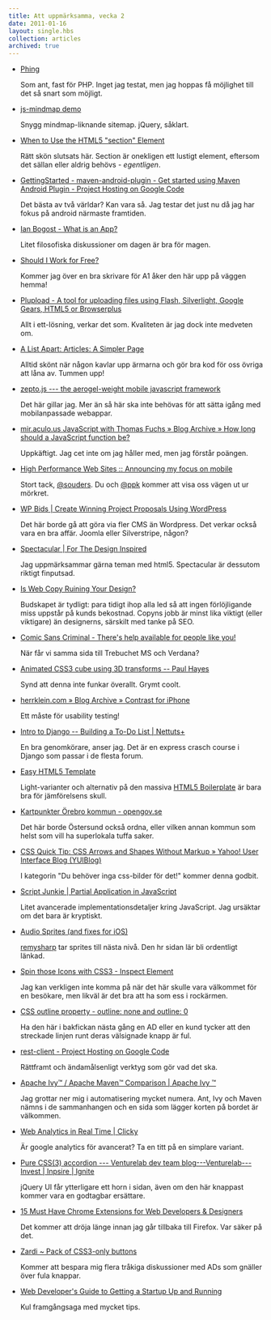 ```yaml
---
title: Att uppmärksamma, vecka 2
date: 2011-01-16
layout: single.hbs
collection: articles
archived: true
---
```

-   [Phing](http://phing.info/trac/)

    Som ant, fast för PHP. Inget jag testat, men jag hoppas få möjlighet
    till det så snart som möjligt.

-   [js-mindmap demo](http://kenneth.kufluk.com/google/js-mindmap/)

    Snygg mindmap-liknande sitemap. jQuery, såklart.

-   [When to Use the HTML5 "section"
    Element](http://www.impressivewebs.com/html5-section/)

    Rätt skön slutsats här. Section är onekligen ett lustigt element,
    eftersom det sällan eller aldrig behövs - *egentligen*.

-   [GettingStarted - maven-android-plugin - Get started using Maven
    Android Plugin - Project Hosting on Google
    Code](http://code.google.com/p/maven-android-plugin/wiki/GettingStarted)

    Det bästa av två världar? Kan vara så. Jag testar det just nu då jag
    har fokus på android närmaste framtiden.

-   [Ian Bogost - What is an
    App?](http://www.bogost.com/blog/what_is_an_app.shtml)

    Litet filosofiska diskussioner om dagen är bra för magen.

-   [Should I Work for Free?](http://www.shouldiworkforfree.com/)

    Kommer jag över en bra skrivare för A1 åker den här upp på väggen
    hemma!

-   [Plupload - A tool for uploading files using Flash, Silverlight,
    Google Gears, HTML5 or Browserplus](http://plupload.com/)

    Allt i ett-lösning, verkar det som. Kvaliteten är jag dock inte
    medveten om.

-   [A List Apart: Articles: A Simpler
    Page](http://www.alistapart.com/articles/a-simpler-page/)

    Alltid skönt när någon kavlar upp ärmarna och gör bra kod för oss
    övriga att låna av. Tummen upp!

-   [zepto.js --- the aerogel-weight mobile javascript
    framework](http://zeptojs.com/)

    Det här gillar jag. Mer än så här ska inte behövas för att sätta
    igång med mobilanpassade webappar.

-   [mir.aculo.us JavaScript with Thomas Fuchs » Blog Archive » How long
    should a JavaScript function
    be?](http://mir.aculo.us/2010/10/23/how-long-should-a-javascript-function-be/)

    Uppkäftigt. Jag cet inte om jag håller med, men jag förstår poängen.

-   [High Performance Web Sites :: Announcing my focus on
    mobile](http://www.stevesouders.com/blog/2011/01/10/announcing-my-focus-on-mobile/)

    Stort tack, [\@souders](http://twitter.com/souders). Du och
    [\@ppk](http://twitter.com/ppk) kommer att visa oss vägen ut ur
    mörkret.

-   [WP Bids \| Create Winning Project Proposals Using
    WordPress](http://wpbids.com/)

    Det här borde gå att göra via fler CMS än Wordpress. Det verkar
    också vara en bra affär. Joomla eller Silverstripe, någon?

-   [Spectacular \| For The Design
    Inspired](http://dev.rockatee.com/wp/)

    Jag uppmärksammar gärna teman med html5. Spectacular är dessutom
    riktigt finputsad.

-   [Is Web Copy Ruining Your
    Design?](http://sixrevisions.com/content-strategy/is-web-copy-ruining-your-design/)

    Budskapet är tydligt: para tidigt ihop alla led så att ingen
    förlöjligande miss uppstår på kunds bekostnad. Copyns jobb är minst
    lika viktigt (eller viktigare) än designerns, särskilt med tanke på
    SEO.

-   [Comic Sans Criminal - There\'s help available for people like
    you!](http://www.comicsanscriminal.com/)

    När får vi samma sida till Trebuchet MS och Verdana?

-   [Animated CSS3 cube using 3D transforms -- Paul
    Hayes](http://www.paulrhayes.com/2009-07/animated-css3-cube-interface-using-3d-transforms/)

    Synd att denna inte funkar överallt. Grymt coolt.

-   [herrklein.com » Blog Archive » Contrast for
    iPhone](http://herrklein.com/2011/01/contrast-iphone-app/)

    Ett måste för usability testing!

-   [Intro to Django -- Building a To-Do List \|
    Nettuts+](http://net.tutsplus.com/tutorials/other/intro-to-django-building-a-to-do-list/)

    En bra genomkörare, anser jag. Det är en express crasch course i
    Django som passar i de flesta forum.

-   [Easy HTML5
    Template](http://www.impressivewebs.com/easy-html5-template/)

    Light-varianter och alternativ på den massiva [HTML5
    Boilerplate](http://html5boilerplate.com) är bara bra för
    jämförelsens skull.

-   [Kartpunkter Örebro kommun -
    opengov.se](http://www.opengov.se/data/100/)

    Det här borde Östersund också ordna, eller vilken annan kommun som
    helst som vill ha superlokala tuffa saker.

-   [CSS Quick Tip: CSS Arrows and Shapes Without Markup » Yahoo! User
    Interface Blog
    (YUIBlog)](http://www.yuiblog.com/blog/2010/11/22/css-quick-tip-css-arrows-and-shapes-without-markup/)

    I kategorin \"Du behöver inga css-bilder för det!\" kommer denna
    godbit.

-   [Script Junkie \| Partial Application in
    JavaScript](http://msdn.microsoft.com/en-US/scriptjunkie/gg575560.aspx)

    Litet avancerade implementationsdetaljer kring JavaScript. Jag
    ursäktar om det bara är kryptiskt.

-   [Audio Sprites (and fixes for
    iOS)](http://remysharp.com/2010/12/23/audio-sprites/)

    [remysharp](http://twitter.com/remysharp) tar sprites till nästa
    nivå. Den hr sidan lär bli ordentligt länkad.

-   [Spin those Icons with CSS3 - Inspect
    Element](http://inspectelement.com/articles/spin-those-icons-with-css3/)

    Jag kan verkligen inte komma på när det här skulle vara välkommet
    för en besökare, men likväl är det bra att ha som ess i rockärmen.

-   [CSS outline property - outline: none and outline:
    0](http://www.outlinenone.com/)

    Ha den här i bakfickan nästa gång en AD eller en kund tycker att den
    streckade linjen runt deras välsignade knapp är ful.

-   [rest-client - Project Hosting on Google
    Code](http://code.google.com/p/rest-client/)

    Rättframt och ändamålsenligt verktyg som gör vad det ska.

-   [Apache Ivy™ / Apache Maven™ Comparison \| Apache Ivy
    ™](http://ant.apache.org/ivy/m2comparison.html)

    Jag grottar ner mig i automatisering mycket numera. Ant, Ivy och
    Maven nämns i de sammanhangen och en sida som lägger korten på
    bordet är välkommen.

-   [Web Analytics in Real Time \| Clicky](http://getclicky.com/)

    Är google analytics för avancerat? Ta en titt på en simplare
    variant.

-   [Pure CSS(3) accordion --- Venturelab dev team
    blog---Venturelab---Invest \| Inpsire \|
    Ignite](http://www.venturelab.co.uk/devblog/2011/01/pure-css3-accordion/)

    jQuery UI får ytterligare ett horn i sidan, även om den här knappast
    kommer vara en godtagbar ersättare.

-   [15 Must Have Chrome Extensions for Web Developers &
    Designers](http://graphicalerts.com/15-must-have-google-chrome-extensions-for-web-designers-developers/)

    Det kommer att dröja länge innan jag går tillbaka till Firefox. Var
    säker på det.

-   [Zardi \~ Pack of CSS3-only buttons](http://horaciobella.com/zardi/)

    Kommer att bespara mig flera tråkiga diskussioner med ADs som
    gnäller över fula knappar.

-   [Web Developer's Guide to Getting a Startup Up and
    Running](http://sixrevisions.com/project-management/web-developers-guide-to-getting-a-startup-up-and-running/)

    Kul framgångsaga med mycket tips.
